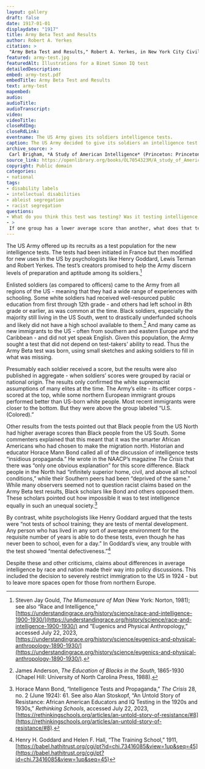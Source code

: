 ```yaml
--- 
layout: gallery
draft: false
date: 1917-01-01
displaydate: "1917"
title: Army Beta Test and Results
author: Robert A. Yerkes
citation: >
 "Army Beta Test and Results," Robert A. Yerkes, in New York City Civil Rights History Project, Accessed: [Month Day, Year], https://nyccivilrightshistory.org/gallery/army-test.
featured: army-test.jpg
featuredAlt: Illustrations for a Binet Simon IQ test
detailedDescription: 
embed: army-test.pdf
embedTitle: Army Beta Test and Results
text: army-test
mapembed: 
audio: 
audioTitle: 
audioTranscript: 
video: 
videoTitle: 
closeRdImg: 
closeRdLink: 
eventname: The US Army gives its soldiers intelligence tests.
caption: The US Army decided to give its soldiers an intelligence test. As many troops, like many Americans at the time, did not read, the test used pictures instead of words. 
archive_source: >
 Carl Brigham, *A Study of American Intelligence* (Princeton: Princeton University Press, 1923).
source_link: https://openlibrary.org/books/OL7054323M/A_study_of_American_intelligence
copyright: Public domain
categories: 
- national
tags: 
- disability labels
- intellectual disabilities
- ableist segregation
- racist segregation
questions: 
- What do you think this test was testing? Was it testing intelligence, or something else? 
- >
 If one group has a lower average score than another, what does that tell us (if anything) about the scores of individuals in that group? How do the mathematical concepts of “mean” and “range” help our thinking here?
--- 
```


The US Army offered up its recruits as a test population for the new intelligence tests.  The tests had been initiated in France but then modified for new uses in the US by psychologists like Henry Goddard, Lewis Terman and Robert Yerkes. The test’s creators  promised to help the Army discern levels of preparation and aptitude among its soldiers.[^1]

Enlisted soldiers (as compared to officers) came to the Army from all regions of the US - meaning that they had a wide range of experiences with schooling. Some white soldiers had received well-resourced public education from first through 12th grade - and others had left school in 8th grade or earlier, as was common at the time. Black soldiers, especially the majority still living in the US South, went to drastically underfunded schools and likely did not have a high school available to them.[^2] And many came as new immigrants to the US - often from southern and eastern Europe and the Caribbean - and did not yet speak English. Given this population, the Army sought a test that did not depend on test-takers' ability to read. Thus the Army Beta test was born, using small sketches and asking soldiers to fill in what was missing.

Presumably each soldier received a score, but the results were also published in aggregate - when soldiers’ scores were grouped by racial or national origin. The results only confirmed the white supremacist assumptions of many elites at the time. The Army’s elite - its officer corps - scored at the top, while some northern European immigrant groups performed better than US-born white people. Most recent immigrants were closer to the bottom. But they were above the group labeled “U.S. (Colored).”

Other results from the tests pointed out that Black people from the US North had higher average scores than Black people from the US South. Some commenters explained that this meant that it was the smarter African Americans who had chosen to make the migration north. Historian and educator Horace Mann Bond called all of the discussion of intelligence tests “insidious propaganda.” He wrote in the NAACP’s magazine *The Crisis* that there was “only one obvious explanation” for this score difference. Black people in the North had “infinitely superior home, civil, and above all school conditions,” while their Southern peers had been “deprived of the same.” While many observers seemed not to question racist claims based on the Army Beta test results, Black scholars like Bond and others opposed them. These scholars pointed out how impossible it was to test intelligence equally in such an unequal society.[^3]

By contrast, white psychologists like Henry Goddard argued that the tests were “not tests of school training; they are tests of mental development. Any person who has lived in any sort of average environment for the requisite number of years is able to do these tests, even though he has never been to school, even for a day.” In Goddard’s view, any trouble with the test showed “mental defectiveness.”[^4]

Despite these and other criticisms, claims about differences in average intelligence by race and nation made their way into policy discussions. This included the decision to severely restrict immigration to the US in 1924 - but to leave more spaces open for those from northern Europe.

[^1]: Steven Jay Gould, *The Mismeasure of Man* (New York: Norton, 1981); see also “Race and Intelligence,” [https://understandingrace.org/history/science/race-and-intelligence-1900-1930/](https://understandingrace.org/history/science/race-and-intelligence-1900-1930/) and ”Eugenics and Physical Anthropology,” accessed July 22, 2023, [https://understandingrace.org/history/science/eugenics-and-physical-anthropology-1890-1930/](https://understandingrace.org/history/science/eugenics-and-physical-anthropology-1890-1930/). 

[^2]: James Anderson, *The Education of Blacks in the South*, 1865-1930 (Chapel Hill: University of North Carolina Press, 1988).

[^3]: Horace Mann Bond, “Intelligence Tests and Propaganda,” *The Crisis* 28, no. 2 (June 1924): 61. See also Alan Stoskopf, “An Untold Story of Resistance: African American Educators and IQ Testing in the 1920s and 1930s,” *Rethinking Schools*, accessed July 22, 2023, [https://rethinkingschools.org/articles/an-untold-story-of-resistance/#8](https://rethinkingschools.org/articles/an-untold-story-of-resistance/#8).

[^4]: Henry H. Goddard and Helen F. Hall, “The Training School,” 1911, [https://babel.hathitrust.org/cgi/pt?id=chi.73416085&view=1up&seq=45](https://babel.hathitrust.org/cgi/pt?id=chi.73416085&view=1up&seq=45)
